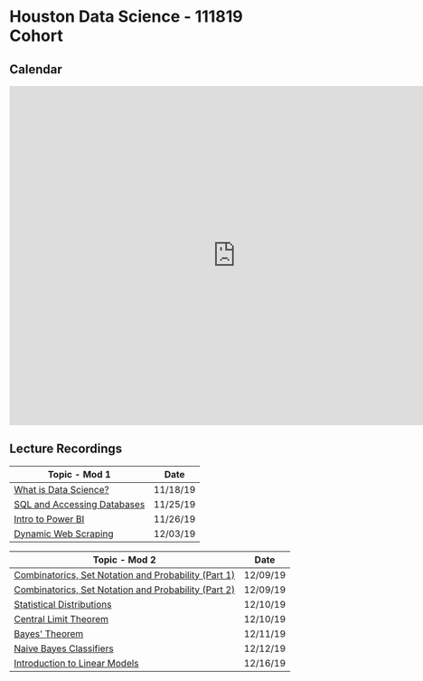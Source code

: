 # Houston Data Science - 111819 Cohort

## Calendar

<iframe src="https://calendar.google.com/calendar/embed?src=flatironschool.com_1cl1mteifodvi3u3hea22n7r1g%40group.calendar.google.com&ctz=America%2FChicago" style="border: 0" width="800" height="600" frameborder="0" scrolling="no"></iframe>

## Lecture Recordings

| Topic - Mod 1                                               | Date     |
| ----------------------------------------------------------- | -------- |
| [What is Data Science?](https://youtu.be/NXfaH2RTTYY)       | 11/18/19 |
| [SQL and Accessing Databases](https://youtu.be/grvXclddclA) | 11/25/19 |
| [Intro to Power BI](https://youtu.be/lHRDNPHMZ1w)           | 11/26/19 |
| [Dynamic Web Scraping](https://youtu.be/j2djlIiGfsQ)        | 12/03/19 |

| Topic - Mod 2                                                                        | Date     |
| ------------------------------------------------------------------------------------ | -------- |
| [Combinatorics, Set Notation and Probability (Part 1)](https://youtu.be/6gDlGM_jH2k) | 12/09/19 |
| [Combinatorics, Set Notation and Probability (Part 2)](https://youtu.be/C0wvSzcpvzE) | 12/09/19 |
| [Statistical Distributions](https://youtu.be/x0XOePv9JeY)                            | 12/10/19 |
| [Central Limit Theorem](https://youtu.be/3fdBsRRi9c0)                                | 12/10/19 |
| [Bayes' Theorem](https://youtu.be/mUH9vteDIBQ)                                       | 12/11/19 |
| [Naive Bayes Classifiers](https://youtu.be/_mtfZFwyZG8)                              | 12/12/19 |
| [Introduction to Linear Models](https://youtu.be/0xPfCYYqlpw)                        | 12/16/19 |
